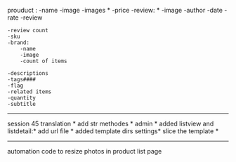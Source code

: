 prouduct :
    -name 
    -image 
    -images *
    -price 
    -review: *
        -image
        -author 
        -date
        -rate
        -review

    -review count
    -sku 
    -brand:
        -name
        -image
        -count of items 

    -descriptions
    -tags####
    -flag
    -related items
    -quantity 
    -subtitle
__________________________________________________________________________ 
session 45 
translation *
add str methodes * 
admin *
added listview and listdetail:*
add url file  *
added template dirs settings*
slice the template *
__________________________________________________________________________
automation code to resize photos in product list page